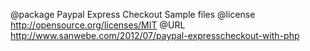 @package 	Paypal Express Checkout Sample files
@license	http://opensource.org/licenses/MIT
@URL		http://www.sanwebe.com/2012/07/paypal-expresscheckout-with-php
